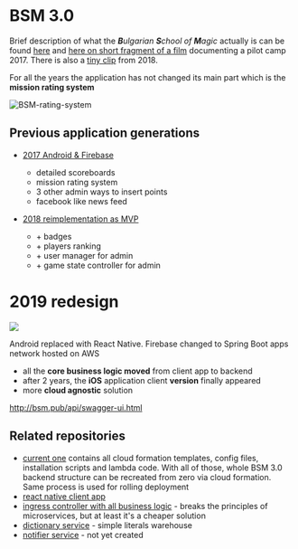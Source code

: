 # BSM 3.0

Brief description of what the _**B**ulgarian **S**chool of **M**agic_ actually is can be found [here](https://github.com/poznas/BSM-App/blob/master/README.md)
and [here on short fragment of a film](https://youtu.be/vgX0AprByQQ) documenting a pilot camp 2017. 
There is also a [tiny clip](https://www.youtube.com/watch?v=sTO2uCKfo1Y) from 2018.

For all the years the application has not changed its main part which is the **mission rating system**

![BSM-rating-system](https://user-images.githubusercontent.com/23015353/63798972-65b9a800-c90b-11e9-9314-3807479c3160.png)

## Previous application generations

* [2017 Android & Firebase](https://github.com/poznas/BSM-App) 
   * detailed scoreboards
   * mission rating system
   * 3 other admin ways to insert points
   * facebook like news feed
   
* [2018 reimplementation as MVP](https://github.com/poznas/Rx-BSM)

   + \+ badges 
   + \+ players ranking
   + \+ user manager for admin
   + \+ game state controller for admin
   
# 2019 redesign

![](https://user-images.githubusercontent.com/23015353/57571460-ead98980-740e-11e9-8a22-a4a4fc0d525c.png)

Android replaced with React Native. Firebase changed to Spring Boot apps network hosted on AWS
* all the **core business logic moved** from client app to backend
* after 2 years, the **iOS** application client **version** finally appeared
* more **cloud agnostic** solution
  
http://bsm.pub/api/swagger-ui.html
  
## Related repositories
* [current one](https://github.com/poznas/bsm-cloud-formation) contains all cloud formation templates, config files, installation scripts and lambda code. 
With all of those, whole BSM 3.0 backend structure can be recreated from zero via cloud formation. 
Same process is used for rolling deployment
* [react native client app](https://github.com/poznas/bsm-mobile-client) 
* [ingress controller with all business logic](https://github.com/poznas/bsm-web-api) - breaks the principles of microservices, but at least it's a cheaper solution
* [dictionary service](https://github.com/poznas/bsm-dictionary) - simple literals warehouse
* [notifier service]() - not yet created

